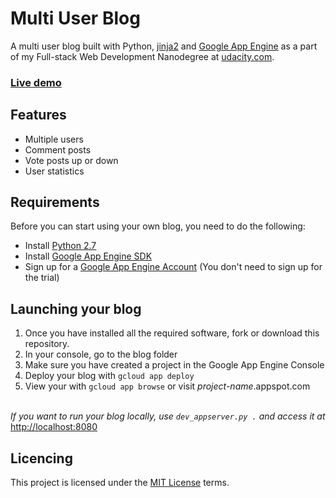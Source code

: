 # Multi User Blog
A multi user blog built with Python, [jinja2](http://jinja.pocoo.org/docs/2.9/) and [Google App Engine](https://cloud.google.com/appengine/) as a part of my Full-stack Web Development Nanodegree at [udacity.com](http://udacity.com).<br>

### **[Live demo](https://blog-168312.appspot.com/)**

## Features

- Multiple users
- Comment posts
- Vote posts up or down
- User statistics

## Requirements

Before you can start using your own blog, you need to do the following:

- Install [Python 2.7](https://www.python.org/)
- Install [Google App Engine SDK](https://cloud.google.com/appengine/downloads#Google_App_Engine_SDK_for_Python)
- Sign up for a [Google App Engine Account](https://console.cloud.google.com/appengine/) (You don't need to sign up for the trial)

## Launching your blog

1. Once you have installed all the required software, fork or download this repository.
2. In your console, go to the blog folder
3. Make sure you have created a project in the Google App Engine Console
4. Deploy your blog with `gcloud app deploy`
5. View your with `gcloud app browse` or visit *project-name*.appspot.com
<br><br>

*If you want to run your blog locally, use `dev_appserver.py .` and access it at* [http://localhost:8080](http://localhost:8080)

## Licencing

This project is licensed under the [MIT License](LICENSE) terms.
